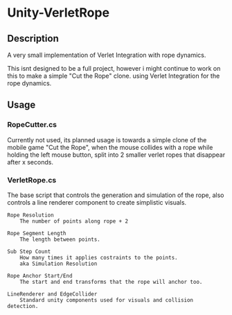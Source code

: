 # Unity-VerletRope

## Description
A very small implementation of Verlet Integration with rope dynamics.

This isnt designed to be a full project, however i might continue to work on this to make a simple "Cut the Rope" clone. using Verlet Integration for the rope dynamics.

## Usage

### RopeCutter.cs
Currently not used, its planned usage is towards a simple clone of the mobile game "Cut the Rope", when the mouse collides with a rope while holding the left mouse button, split into 2 smaller verlet ropes that disappear after x seconds.

### VerletRope.cs
The base script that controls the generation and simulation of the rope, also controls a line renderer component to create simplistic visuals.

```
Rope Resolution
    The number of points along rope + 2

Rope Segment Length
    The length between points.

Sub Step Count
    How many times it applies costraints to the points.
    aka Simulation Resolution

Rope Anchor Start/End
    The start and end transforms that the rope will anchor too.

LineRenderer and EdgeCollider
    Standard unity components used for visuals and collision detection.
```
